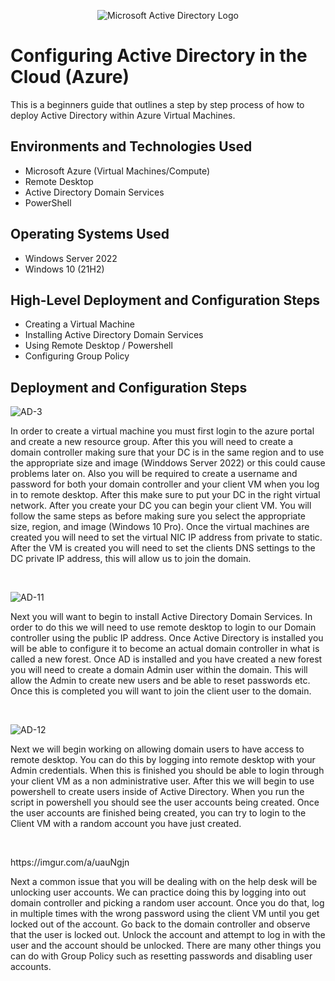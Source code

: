 <p align="center">
<img src="https://i.imgur.com/pU5A58S.png" alt="Microsoft Active Directory Logo"/>
</p>

<h1>Configuring Active Directory in the Cloud (Azure)</h1>
This is a beginners guide that outlines a step by step process of how to deploy Active Directory within Azure Virtual Machines.<br />



<h2>Environments and Technologies Used</h2>

- Microsoft Azure (Virtual Machines/Compute)
- Remote Desktop
- Active Directory Domain Services
- PowerShell

<h2>Operating Systems Used </h2>

- Windows Server 2022
- Windows 10 (21H2)

<h2>High-Level Deployment and Configuration Steps</h2>

- Creating a Virtual Machine
- Installing Active Directory Domain Services
- Using Remote Desktop / Powershell
- Configuring Group Policy

<h2>Deployment and Configuration Steps</h2>

![AD-3](https://github.com/user-attachments/assets/a0d9fd90-d678-4180-8f29-79366b0cc2d2)



<p>
</p>
<p>
In order to create a virtual machine you must first login to the azure portal and create a new resource group. After this you will need to create a domain controller making sure that your DC is in the same region and to use the appropriate size and image (Winddows Server 2022) or this could cause problems later on. Also you will be required to create a username and password for both your domain controller and your client VM when you log in to remote desktop. After this make sure to put your DC in the right virtual network. After you create your DC you can begin your client VM. You will follow the same steps as before making sure you select the appropriate size, region, and image (Windows 10 Pro). Once the virtual machines are created you will need to set the virtual NIC IP address from private to static. After the VM is created you will need to set the clients DNS settings to the DC private IP address, this will allow us to join the domain. 
</p>
<br />

![AD-11](https://github.com/user-attachments/assets/20852714-0de9-4760-9582-e277c54c104a)


</p>
<p>
Next you will want to begin to install Active Directory Domain Services. In order to do this we will need to use remote desktop to login to our Domain controller using the public IP address. Once Active Directory is installed you will be able to configure it to become an actual domain controller in what is called a new forest. Once AD is installed and you have created a new forest you will need to create a domain Admin user within the domain. This will allow the Admin to create new users and be able to reset passwords etc. Once this is completed you will want to join the client user to the domain. 
</p>
<br />

![AD-12](https://github.com/user-attachments/assets/896e9258-ce8e-45b2-a206-76a8f911d4de)


<p>

</p>
<p>
Next we will begin working on allowing domain users to have access to remote desktop. You can do this by logging into remote desktop with your Admin credentials. When this is finished you should be able to login through your client VM as a non administrative user. After this we will begin to use powershell to create users inside of Active Directory. When you run the script in powershell you should see the user accounts being created. Once the user accounts are finished being created, you can try to login to the Client VM with a random account you have just created.
</p>
<br />

<p>
https://imgur.com/a/uauNgjn
</p>
<p>
Next a common issue that you will be dealing with on the help desk will be unlocking user accounts. We can practice doing this by logging into out domain controller and picking a random user account. Once you do that, log in multiple times with the wrong password using the client VM until you get locked out of the account. Go back to the domain controller and observe that the user is locked out. Unlock the account and attempt to log in with the user and the account should be unlocked. There are many other things you can do with Group Policy such as resetting passwords and disabling user accounts. 
